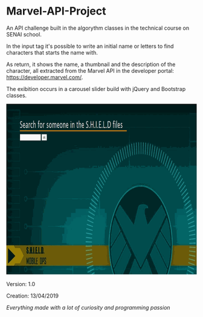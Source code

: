 # Marvel-API-Project
An API challenge built in the algorythm classes in the technical course on SENAI school.

In the input tag it's possible to write an initial name or letters to find characters that starts the name with.

As return, it shows the name, a thumbnail and the description of the character, all extracted from the Marvel API in the developer portal: https://developer.marvel.com/. 

The exibition occurs in a carousel slider build with jQuery and Bootstrap classes.

<img src="./gif/exibicao.gif" width="900" height="450" alt="Exibition gif" title="Exibition gif"/>

Version: 1.0

Creation: 13/04/2019

*Everything made with a lot of curiosity and programming passion* 
